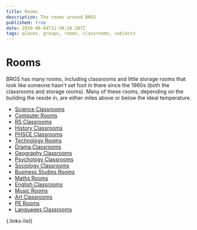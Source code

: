 ```yaml
---
title: Rooms
description: The rooms around BRGS
published: true
date: 2020-06-04T12:49:26.207Z
tags: places, groups, rooms, classrooms, subjects
---
```


# Rooms
BRGS has many rooms, including classrooms and little storage rooms that look like someone hasn't set foot in there since the 1960s (both the classrooms and storage rooms).
Many of these rooms, depending on the building the reside in, are either miles above or below the ideal temperature.

- [Science Classrooms](/groups/rooms/science-classrooms)
- [Computer Rooms](/groups/rooms/computer-rooms)
- [RS Classrooms](/groups/rooms/rs-classrooms)
- [History Classrooms](/groups/rooms/history-classrooms)
- [PHSCE Classrooms](/groups/rooms/PHSCE-classrooms)
- [Technology Rooms](/groups/rooms/technology-rooms)
- [Drama Classrooms](/groups/rooms/drama-classrooms)
- [Geography Classrooms](/groups/rooms/geography-classrooms)
- [Psychology Classrooms](/groups/rooms/psychology-classrooms)
- [Sociology Classrooms](/groups/rooms/sociology-classrooms)
- [Business Studies Rooms](/groups/rooms/business-studies-rooms)
- [Maths Rooms](/groups/rooms/maths-rooms)
- [English Classrooms](/groups/rooms/english-classrooms)
- [Music Rooms](/groups/rooms/music-rooms)
- [Art Classrooms](/groups/rooms/art-classrooms)
- [PE Rooms](/groups/rooms/pe-rooms)
- [Languages Classrooms](/groups/rooms/languages-classrooms)

{.links-list}